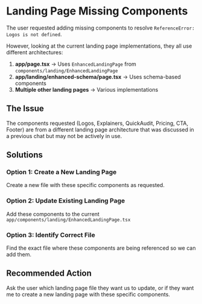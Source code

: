 # Landing Page Missing Components

The user requested adding missing components to resolve `ReferenceError: Logos is not defined`.

However, looking at the current landing page implementations, they all use different architectures:

1. **app/page.tsx** → Uses `EnhancedLandingPage` from `components/landing/EnhancedLandingPage`
2. **app/landing/enhanced-schema/page.tsx** → Uses schema-based components
3. **Multiple other landing pages** → Various implementations

## The Issue

The components requested (Logos, Explainers, QuickAudit, Pricing, CTA, Footer) are from a different landing page architecture that was discussed in a previous chat but may not be actively in use.

## Solutions

### Option 1: Create a New Landing Page
Create a new file with these specific components as requested.

### Option 2: Update Existing Landing Page  
Add these components to the current `app/components/landing/EnhancedLandingPage.tsx`

### Option 3: Identify Correct File
Find the exact file where these components are being referenced so we can add them.

## Recommended Action

Ask the user which landing page file they want us to update, or if they want me to create a new landing page with these specific components.

